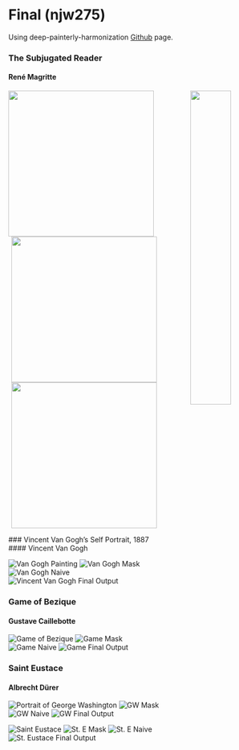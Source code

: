 # Final (njw275)

Using deep-painterly-harmonization [Github](https://github.com/luanfujun/deep-painterly-harmonization) page.


### The Subjugated Reader
#### René Magritte

<p align="center">
<img src="https://github.com/artintelclass/final-njw275/blob/master/images/Book%20Images/book_target.jpg" width="290" style="float: left;">
<img src="https://github.com/artintelclass/final-njw275/blob/master/images/Book%20Images/0_c_mask_dilated%2010.37.00%20PM.jpg" width="40%" style="float: right;">
<img src="https://github.com/artintelclass/final-njw275/blob/master/images/Book%20Images/0_naive%2010.37.00%20PM.jpg" width="290">
<img src="https://github.com/artintelclass/final-njw275/blob/master/images/My%20Final%20Outputs/NickBook3.jpg" width="290">
</p>
### Vincent Van Gogh’s Self Portrait, 1887
#### Vincent Van Gogh

![Van Gogh Painting](https://github.com/artintelclass/final-njw275/blob/master/images/Self%20Portrait/gogh_target.jpg)
![Van Gogh Mask](https://github.com/artintelclass/final-njw275/blob/master/images/Self%20Portrait/0_c_mask%2010.13.49%20PM.jpg)
![Van Gogh Naive](https://github.com/artintelclass/final-njw275/blob/master/images/Self%20Portrait/0_naive%2010.13.49%20PM.jpg)
![Vincent Van Gogh Final Output](https://github.com/artintelclass/final-njw275/blob/master/images/My%20Final%20Outputs/NickGogh.jpg)

### Game of Bezique
#### Gustave Caillebotte
![Game of Bezique](https://github.com/artintelclass/final-njw275/blob/master/images/Card%20Game/cards_target.jpg)
![Game Mask](https://github.com/artintelclass/final-njw275/blob/master/images/Card%20Game/0_c_mask%2010.54.43%20PM.jpg)
![Game Naive](https://github.com/artintelclass/final-njw275/blob/master/images/Card%20Game/nick%20getting%20beat%20at%20cards%2022-30-13-416.jpg)
![Game Final Output](https://github.com/artintelclass/final-njw275/blob/master/images/My%20Final%20Outputs/cards_final_res.jpg)

### Saint Eustace
#### Albrecht Dürer
![Portrait of George Washington](https://github.com/artintelclass/final-njw275/blob/master/images/GW/gw_target.jpg)
![GW Mask](https://github.com/artintelclass/final-njw275/blob/master/images/GW/0_c_mask_dilated%2010.26.29%20PM.jpg)
![GW Naive](https://github.com/artintelclass/final-njw275/blob/master/images/GW/0_naive%2010.26.29%20PM.jpg)
![GW Final Output](https://github.com/artintelclass/final-njw275/blob/master/images/My%20Final%20Outputs/gw_final_res.jpg)

![Saint Eustace](https://github.com/artintelclass/final-njw275/blob/master/images/St.%20Eustace/0_target.jpg)
![St. E Mask](https://github.com/artintelclass/final-njw275/blob/master/images/St.%20Eustace/0_c_mask.jpg)
![St. E Naive](https://github.com/artintelclass/final-njw275/blob/master/images/St.%20Eustace/0_naive.jpg)
![St. Eustace Final Output](https://github.com/artintelclass/final-njw275/blob/master/images/My%20Final%20Outputs/print_final_res.jpg)


